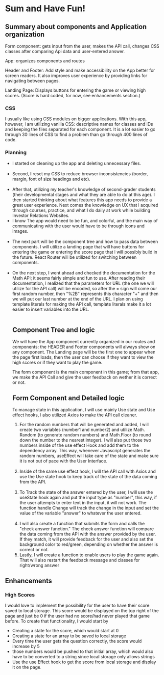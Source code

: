 
# Sum and Have Fun!


## Summary about components and Application organization
<p>Form component: gets input from the user, makes the API call, changes CSS classes after comparing Api data and user-entered answer.</p>

<p>App: organizes components and routes</p>

<p>Header and Footer: Add style and make accessibility on the App better for screen readers. It also improves user experience by providing links for navigating between pages.</p>

<p>Landing Page: Displays buttons for entering the game or viewing high scores. (Score is hard coded, for now, see enhancements section.) </p>

### CSS 

<p>I usually like using CSS modules on bigger applications. With this app, however, I am utilizing vanilla CSS: descriptive names for classes and IDs and keeping the files separated for each component. It is a lot easier to go through 30 lines of CSS to find a problem than go through 400 lines of code.</p>

### Planning
<ul> 

<li>I started on cleaning up the app and deleting unnecessary files.</li>
<br>
<li>Second, I reset my CSS to reduce browser inconsistencies (border, margin, font of size headings and etc).</li>
<br>
<li>After that, utilizing my teacher's knowledge of second-grader students (their developmental stages and what they are able to do at this age). I then started thinking about what features this app needs to provide a great user experience. Next comes the knowledge on UX that I acquired through courses, practice, and what I do daily at work while building Investor Relations Websites.</li>

<li>I know The app would need to be fun, and colorful, and the main way of communicating with the user would have to be through icons and images. </li>
<br>
<li>The next part will be the component tree and how to pass data between components. I will utilize a landing page that will have buttons for entering the game or entering the score page that I will possibly build in the future. React Router will be utilized for switching between components. </li>
<br>

<li> On the next step, I went ahead and checked the documentation for the Math API; it seems fairly simple and fun to use. After reading their documentation, I realized that the parameters for URL (the one we will utilize for the API call) will be encoded, so after the = sign will come our first random number, then "%2B" represents this character "+" and then we will put our last number at the end of the URL. I plan on using template literals for making the API call, template literals make it a lot easier to insert variables into the URL.</li>
<br>


## Component Tree and logic

<p>We will have the App component currently organized in our routes and components: the HEADER and Footer components will always show on any component. The Landing page will be the first one to appear when the page first loads, then the user can choose if they want to view the high scores or if they want to play the game. </p>

<p>The form component is the main component in this game; from that app, we make the API Call and give the user feedback on wether it is correct or not. </p>


## Form Component and Detailed logic

<p>To manage state in this application, I will use mainly Use state and Use effect hooks, I also utilized Axios to make the API call cleaner. </p>
<ol>
<li>For the random numbers that will be generated and added, I will create two variables (number1 and number2) and utilize Math. Random (to generate random numbers) and Math.Floor (to round down the number to the nearest integer). I will also put those two numbers inside of the use effect Hook and add them to the dependency array. This way, whenever Javascript generates the random numbers, useEffect will take care of the state and make sure it is not out of pace with the User  Interface.</li> <br>

<li>Inside of the same use effect hook, I will the API call with Axios and use the Use state hook to keep track of the state of the data coming from the API.</li>
<br>
<li>To Track the state of the answer entered by the user, I will use the useState hook again and put the input type as "number", this way, if the user attempts to enter text in the input, it will not work. The function handle Change will track the change in the input and set the value of the variable "answer" to whatever the user entered. </li>

<br>
<li>I will also create a function that submits the form and calls the "check answer function." The check answer function will compare the data coming from the API with the answer provided by the user. If they match, it will provide feedback for the user and also set the background color to red/green, depending on whether the answer is correct or not. </li>

<li>Lastly, I will create a function to enable users to play the game again. That will also restart the feedback message and classes for right/wrong answer</li>
</ul>


## Enhancements


### High Scores
I would love to implement the possibility for the user to have their score saved to local storage. This score would be displayed on the top right of the page and just be 0 if the user had no score/had never played that game before. To create that functionality, I would start by <ul>
<li>Creating a state for the score, which would start at 0</li>
<li>Creating a state for an array to be saved to local storage</li>
<li>Every time the user gets the question correctly, the score would increase by 5</li>
<li>those numbers would be pushed to that initial array, which would also have to be converted to a string since local storage only allows strings</li>
<li>Use the use Effect hook to get the score from local storage and display it on the page.</li>
</ul>
</p>